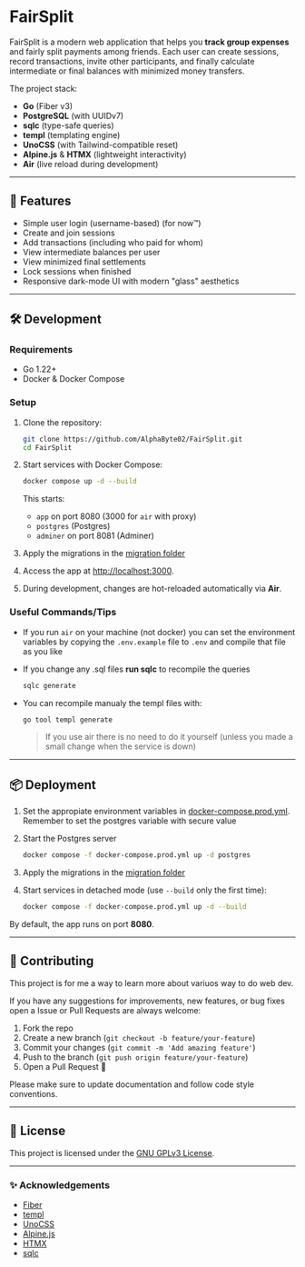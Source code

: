 # FairSplit

FairSplit is a modern web application that helps you **track group expenses** and fairly split payments among friends. Each user can create sessions, record transactions, invite other participants, and finally calculate intermediate or final balances with minimized money transfers.

The project stack:

-   **Go** (Fiber v3)
-   **PostgreSQL** (with UUIDv7)
-   **sqlc** (type-safe queries)
-   **templ** (templating engine)
-   **UnoCSS** (with Tailwind-compatible reset)
-   **Alpine.js** & **HTMX** (lightweight interactivity)
-   **Air** (live reload during development)

---

## 🚀 Features

-   Simple user login (username-based) (for now™)
-   Create and join sessions
-   Add transactions (including who paid for whom)
-   View intermediate balances per user
-   View minimized final settlements
-   Lock sessions when finished
-   Responsive dark-mode UI with modern "glass" aesthetics

---

## 🛠️ Development

### Requirements

-   Go 1.22+
-   Docker & Docker Compose

### Setup

1. Clone the repository:

    ```bash
    git clone https://github.com/AlphaByte02/FairSplit.git
    cd FairSplit
    ```

2. Start services with Docker Compose:

    ```bash
    docker compose up -d --build
    ```

    This starts:

    - `app` on port 8080 (3000 for `air` with proxy)
    - `postgres` (Postgres)
    - `adminer` on port 8081 (Adminer)

3. Apply the migrations in the [migration folder](sql/migrations)

4. Access the app at [http://localhost:3000](http://localhost:3000).

5. During development, changes are hot-reloaded automatically via **Air**.

### Useful Commands/Tips

-   If you run `air` on your machine (not docker) you can set the environment variables by copying the `.env.example` file to `.env` and compile that file as you like

-   If you change any .sql files **run sqlc** to recompile the queries

    ```bash
    sqlc generate
    ```

-   You can recompile manualy the templ files with:
    ```bash
    go tool templ generate
    ```
    > If you use air there is no need to do it yourself (unless you made a small change when the service is down)

---

## 📦 Deployment

1. Set the appropiate environment variables in [docker-compose.prod.yml](docker-compose.prod.yml). Remember to set the postgres variable with secure value

2. Start the Postgres server

    ```bash
    docker compose -f docker-compose.prod.yml up -d postgres
    ```

3. Apply the migrations in the [migration folder](sql/migrations)

4. Start services in detached mode (use `--build` only the first time):

    ```bash
    docker compose -f docker-compose.prod.yml up -d --build
    ```

By default, the app runs on port **8080**.

---

## 🤝 Contributing

This project is for me a way to learn more about variuos way to do web dev.

If you have any suggestions for improvements, new features, or bug fixes open a Issue or Pull Requests are always welcome:

1. Fork the repo
2. Create a new branch (`git checkout -b feature/your-feature`)
3. Commit your changes (`git commit -m 'Add amazing feature'`)
4. Push to the branch (`git push origin feature/your-feature`)
5. Open a Pull Request 🎉

Please make sure to update documentation and follow code style conventions.

---

## 📜 License

This project is licensed under the [GNU GPLv3 License](https://choosealicense.com/licenses/gpl-3.0/).

---

### ✨ Acknowledgements

-   [Fiber](https://gofiber.io/)
-   [templ](https://templ.guide/)
-   [UnoCSS](https://unocss.dev/)
-   [Alpine.js](https://alpinejs.dev/)
-   [HTMX](https://htmx.org/)
-   [sqlc](https://sqlc.dev/)

